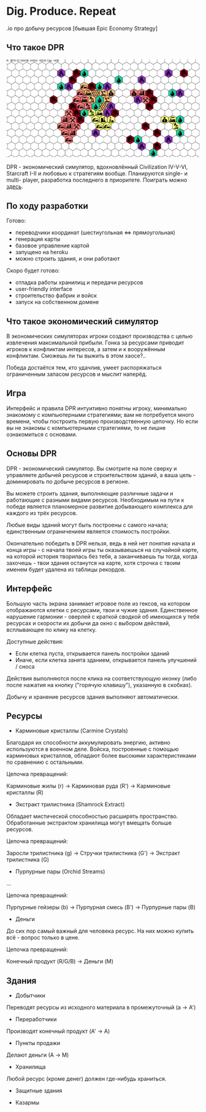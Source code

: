 Dig. Produce. Repeat
====================

.io про добычу ресурсов [бывшая Epic Economy Strategy]

Что такое DPR
-------------

![Somehow this image isn't showing](https://github.com/PaulusUnexpendableTurtle/epic-economy-strategy/blob/master/presentation_img/title.png?raw=true)

DPR - экономический симулятор, вдохновлённый Civilization IV-V-VI, Starcraft I-II и любовью к стратегиям вообще. Планируются single- и multi- player, разработка последнего в приоритете. Поиграть можно [здесь](https://epic-economy-strategy.herokuapp.com).

По ходу разработки
------------------

Готово:
- переводчики координат (шестиугольная <=> прямоугольная)
- генерация карты
- базовое управление картой
- запущено на heroku
- можно строить здания, и они работают

Скоро будет готово:
- отладка работы хранилищ и передачи ресурсов
- user-friendly interface
- строительство фабрик и войск
- запуск на собственном домене

Что такое экономический симулятор
---------------------------------

В экономических симуляторах игроки создают производства с целью извлечения максимальной прибыли. Гонка за ресурсами приводит игроков к конфликтам интересов, а затем и к вооружённым конфликтам. Сможешь ли ты выжить в этом хаосе?..

Победа достаётся тем, кто удачлив, умеет распоряжаться ограниченным запасом ресурсов и мыслит наперёд.

Игра
----

Интерфейс и правила DPR интуитивно понятны игроку, минимально знакомому с компьютерными стратегиями; вам не потребуется много времени, чтобы построить первую производственную цепочку. Но если вы не знакомы с компьютерными стратегиями, то не лишне ознакомиться с основами.

Основы DPR
----------

DPR - экономический симулятор. Вы смотрите на поле сверху и управляете добычей ресурсов и строительством зданий, а ваша цель - доминировать по добыче ресурсов в регионе.

Вы можете строить здания, выполняющие различные задачи и работающие с разными видами ресурсов. Необходимым на пути к победе является планомерное развитие добывающего комплекса для каждого из трёх ресурсов.

Любые виды зданий могут быть построены с самого начала; единственным ограничением является стоимость постройки.

Окончательно победить в DPR нельзя, ведь в ней нет понятия начала и конца игры - с начала твоей игры ты оказываешься на случайной карте, на которой история творилась без тебя, а заканчиваешь ты тогда, когда захочешь - твои здания останутся на карте, хотя строчка с твоим именем будет удалена из таблицы рекордов.

Интерфейс
---------

Большую часть экрана занимает игровое поле из гексов, на котором отображаются клетки с ресурсами, твои и чужие здания. Единственное нарушение гармонии - оверлей с краткой сводкой об имеющихся у тебя ресурсах и скорости их добычи да окно с выбором действий, всплывающее по клику на клетку.

Доступные действия:
- Если клетка пуста, открывается панель постройки зданий
- Иначе, если клетка занята зданием, открывается панель улучшений / сноса

Действия выполняются после клика на соответствующую иконку (либо после нажатия на кнопку ("горячую клавишу"), указанную в скобках).

Добычу и хранение ресурсов здания выполняют автоматически.

Ресурсы
-------

- Карминовые кристаллы (Carmine Crystals)

Благодаря их способности аккумулировать энергию, активно используются в военном деле. Войска, построенные с помощью карминовых кристаллов, обладают более высокими характеристиками по сравнению с остальными.

Цепочка превращений:

Карминовые жилы (r) -> Карминовая руда (R') -> Карминовые кристаллы (R)

- Экстракт трилистника (Shamrock Extract)

Обладает мистической способностью расширять пространство. Обработанные экстрактом хранилища могут вмещать больше ресурсов.

Цепочка превращений:

Заросли трилистника (g) -> Стручки трилистника (G') -> Экстракт трилистника (G)

- Пурпурные пары (Orchid Streams)

...

Цепочка превращений:

Пурпурные гейзеры (b) -> Пурпурная смесь (B') -> Пурпурные пары (B)

- Деньги

До сих пор самый важный для человека ресурс. На них можно купить всё - вопрос только в цене.

Цепочка превращений:

Конечный продукт (R/G/B) -> Деньги (M)

Здания
------

- Добытчики

Переводят ресурсы из исходного материала в промежуточный (a -> A')

- Переработчики

Производят конечный продукт (A' -> A)

- Пункты продажи

Делают деньги (А -> M)

- Хранилища

Любой ресурс (кроме денег) должен где-нибудь храниться.

- Защитные здания

- Казармы